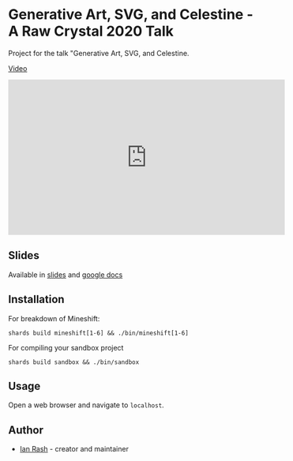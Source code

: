 # Generative Art, SVG, and Celestine - A Raw Crystal 2020 Talk

Project for the talk "Generative Art, SVG, and Celestine.

[Video](https://youtu.be/WVk8Wstc5Zw?t=6308)

<iframe width="560" height="315" src="https://www.youtube.com/embed/WVk8Wstc5Zw?start=6309" frameborder="0" allow="accelerometer; autoplay; clipboard-write; encrypted-media; gyroscope; picture-in-picture" allowfullscreen></iframe>


## Slides

Available in [slides](/slides) and [google docs](https://docs.google.com/presentation/d/11QczXRinWQEc1KCBqCnxFDVtV3zcOp9Pi-WscyDktzQ/edit?usp=sharing)

## Installation

For breakdown of Mineshift:

```
shards build mineshift[1-6] && ./bin/mineshift[1-6]

```

For compiling your sandbox project
```
shards build sandbox && ./bin/sandbox

```

## Usage

Open a web browser and navigate to `localhost`.

## Author

- [Ian Rash](https://github.com/redcodefinal) - creator and maintainer
